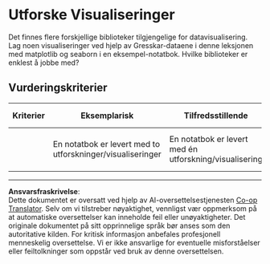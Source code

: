 <!--
CO_OP_TRANSLATOR_METADATA:
{
  "original_hash": "4485a1ed4dd1b5647365e3d87456515d",
  "translation_date": "2025-09-05T21:17:12+00:00",
  "source_file": "2-Regression/2-Data/assignment.md",
  "language_code": "no"
}
-->
# Utforske Visualiseringer

Det finnes flere forskjellige biblioteker tilgjengelige for datavisualisering. Lag noen visualiseringer ved hjelp av Gresskar-dataene i denne leksjonen med matplotlib og seaborn i en eksempel-notatbok. Hvilke biblioteker er enklest å jobbe med?

## Vurderingskriterier

| Kriterier | Eksemplarisk | Tilfredsstillende | Trenger Forbedring |
| --------- | ------------ | ----------------- | ------------------- |
|           | En notatbok er levert med to utforskninger/visualiseringer | En notatbok er levert med én utforskning/visualisering | En notatbok er ikke levert |

---

**Ansvarsfraskrivelse**:  
Dette dokumentet er oversatt ved hjelp av AI-oversettelsestjenesten [Co-op Translator](https://github.com/Azure/co-op-translator). Selv om vi tilstreber nøyaktighet, vennligst vær oppmerksom på at automatiske oversettelser kan inneholde feil eller unøyaktigheter. Det originale dokumentet på sitt opprinnelige språk bør anses som den autoritative kilden. For kritisk informasjon anbefales profesjonell menneskelig oversettelse. Vi er ikke ansvarlige for eventuelle misforståelser eller feiltolkninger som oppstår ved bruk av denne oversettelsen.